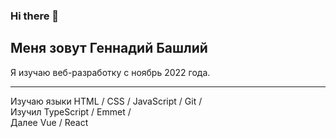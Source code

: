 ### Hi there 👋
## Меня зовут Геннадий Башлий

Я изучаю веб-разработку с ноябрь 2022 года.  
***

Изучаю языки HTML / CSS / JavaScript / Git /  
Изучил TypeScript / Emmet /  
Далее Vue / React

<!--
- 🔭 I’m currently working on ...
- 🌱 I’m currently learning ...
- 👯 I’m looking to collaborate on ...
- 🤔 I’m looking for help with ...
- 💬 Ask me about ...
- 📫 How to reach me: ...
- 😄 Pronouns: ...
- ⚡ Fun fact: ...
-->


